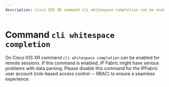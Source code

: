 ```yaml
---
description: Cisco IOS XR command cli whitespace completion can be enabled for remote sessions which can cause serious problems with data parsing and should be disabled.
---
```


# Command `cli whitespace completion`

On Cisco IOS XR command `cli whitespace completion` can be enabled for remote sessions. If this command is enabled, IP Fabric might have serious problems with data parsing. Please disable this command for the IPFabric user account (role-based access control -- RBAC) to ensure a seamless experience.
